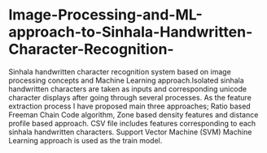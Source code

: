 # Image-Processing-and-ML-approach-to-Sinhala-Handwritten-Character-Recognition-
Sinhala handwritten character recognition system based on image processing concepts and Machine Learning approach.Isolated sinhala handwritten characters are taken as inputs and corresponding unicode character displays after going through several processes. As the feature extraction process I have proposed main three approaches; Ratio based Freeman Chain Code algorithm, Zone based density features and distance profile based approach. CSV file includes features corresponding to each sinhala handwritten characters. Support Vector Machine (SVM) Machine Learning approach is used as the train model. 
